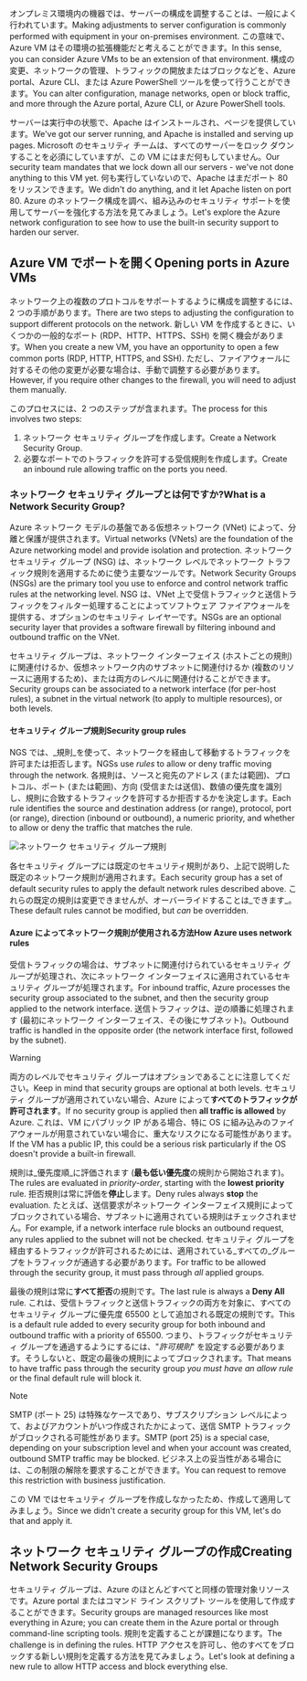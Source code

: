 <span data-ttu-id="71942-101">オンプレミス環境内の機器では、サーバーの構成を調整することは、一般によく行われています。</span><span class="sxs-lookup"><span data-stu-id="71942-101">Making adjustments to server configuration is commonly performed with equipment in your on-premises environment.</span></span> <span data-ttu-id="71942-102">この意味で、Azure VM はその環境の拡張機能だと考えることができます。</span><span class="sxs-lookup"><span data-stu-id="71942-102">In this sense, you can consider Azure VMs to be an extension of that environment.</span></span> <span data-ttu-id="71942-103">構成の変更、ネットワークの管理、トラフィックの開放またはブロックなどを、Azure portal、Azure CLI、または Azure PowerShell ツールを使って行うことができます。</span><span class="sxs-lookup"><span data-stu-id="71942-103">You can alter configuration, manage networks, open or block traffic, and more through the Azure portal, Azure CLI, or Azure PowerShell tools.</span></span>

<span data-ttu-id="71942-104">サーバーは実行中の状態で、Apache はインストールされ、ページを提供しています。</span><span class="sxs-lookup"><span data-stu-id="71942-104">We've got our server running, and Apache is installed and serving up pages.</span></span> <span data-ttu-id="71942-105">Microsoft のセキュリティ チームは、すべてのサーバーをロック ダウンすることを必須にしていますが、この VM にはまだ何もしていません。</span><span class="sxs-lookup"><span data-stu-id="71942-105">Our security team mandates that we lock down all our servers - we've not done anything to this VM yet.</span></span> <span data-ttu-id="71942-106">何も実行していないので、Apache はまだポート 80 をリッスンできます。</span><span class="sxs-lookup"><span data-stu-id="71942-106">We didn't do anything, and it let Apache listen on port 80.</span></span> <span data-ttu-id="71942-107">Azure のネットワーク構成を調べ、組み込みのセキュリティ サポートを使用してサーバーを強化する方法を見てみましょう。</span><span class="sxs-lookup"><span data-stu-id="71942-107">Let's explore the Azure network configuration to see how to use the built-in security support to harden our server.</span></span>

## <a name="opening-ports-in-azure-vms"></a><span data-ttu-id="71942-108">Azure VM でポートを開く</span><span class="sxs-lookup"><span data-stu-id="71942-108">Opening ports in Azure VMs</span></span>

<!-- TODO: Azure portal is inconsistent here in applying the NSG.
By default, new VMs are locked down. 

Apps can make outgoing requests, but the only inbound traffic allowed is from the virtual network (e.g., other resources on the same local network), and from Azure's Load Balancer (probe checks). -->

<span data-ttu-id="71942-109">ネットワーク上の複数のプロトコルをサポートするように構成を調整するには、2 つの手順があります。</span><span class="sxs-lookup"><span data-stu-id="71942-109">There are two steps to adjusting the configuration to support different protocols on the network.</span></span> <span data-ttu-id="71942-110">新しい VM を作成するときに、いくつかの一般的なポート (RDP、HTTP、HTTPS、SSH) を開く機会があります。</span><span class="sxs-lookup"><span data-stu-id="71942-110">When you create a new VM, you have an opportunity to open a few common ports (RDP, HTTP, HTTPS, and SSH).</span></span> <span data-ttu-id="71942-111">ただし、ファイアウォールに対するその他の変更が必要な場合は、手動で調整する必要があります。</span><span class="sxs-lookup"><span data-stu-id="71942-111">However, if you require other changes to the firewall, you will need to adjust them manually.</span></span>

<span data-ttu-id="71942-112">このプロセスには、2 つのステップが含まれます。</span><span class="sxs-lookup"><span data-stu-id="71942-112">The process for this involves two steps:</span></span>

1. <span data-ttu-id="71942-113">ネットワーク セキュリティ グループを作成します。</span><span class="sxs-lookup"><span data-stu-id="71942-113">Create a Network Security Group.</span></span>
2. <span data-ttu-id="71942-114">必要なポートでのトラフィックを許可する受信規則を作成します。</span><span class="sxs-lookup"><span data-stu-id="71942-114">Create an inbound rule allowing traffic on the ports you need.</span></span>

### <a name="what-is-a-network-security-group"></a><span data-ttu-id="71942-115">ネットワーク セキュリティ グループとは何ですか?</span><span class="sxs-lookup"><span data-stu-id="71942-115">What is a Network Security Group?</span></span>

<span data-ttu-id="71942-116">Azure ネットワーク モデルの基盤である仮想ネットワーク (VNet) によって、分離と保護が提供されます。</span><span class="sxs-lookup"><span data-stu-id="71942-116">Virtual networks (VNets) are the foundation of the Azure networking model and provide isolation and protection.</span></span> <span data-ttu-id="71942-117">ネットワーク セキュリティ グループ (NSG) は、ネットワーク レベルでネットワーク トラフィック規則を適用するために使う主要なツールです。</span><span class="sxs-lookup"><span data-stu-id="71942-117">Network Security Groups (NSGs) are the primary tool you use to enforce and control network traffic rules at the networking level.</span></span> <span data-ttu-id="71942-118">NSG は、VNet 上で受信トラフィックと送信トラフィックをフィルター処理することによってソフトウェア ファイアウォールを提供する、オプションのセキュリティ レイヤーです。</span><span class="sxs-lookup"><span data-stu-id="71942-118">NSGs are an optional security layer that provides a software firewall by filtering inbound and outbound traffic on the VNet.</span></span> 

<span data-ttu-id="71942-119">セキュリティ グループは、ネットワーク インターフェイス (ホストごとの規則) に関連付けるか、仮想ネットワーク内のサブネットに関連付けるか (複数のリソースに適用するため)、または両方のレベルに関連付けることができます。</span><span class="sxs-lookup"><span data-stu-id="71942-119">Security groups can be associated to a network interface (for per-host rules), a subnet in the virtual network (to apply to multiple resources), or both levels.</span></span> 

#### <a name="security-group-rules"></a><span data-ttu-id="71942-120">セキュリティ グループ規則</span><span class="sxs-lookup"><span data-stu-id="71942-120">Security group rules</span></span>

<span data-ttu-id="71942-121">NGS では、_規則_を使って、ネットワークを経由して移動するトラフィックを許可または拒否します。</span><span class="sxs-lookup"><span data-stu-id="71942-121">NGSs use _rules_ to allow or deny traffic moving through the network.</span></span> <span data-ttu-id="71942-122">各規則は、ソースと宛先のアドレス (または範囲)、プロトコル、ポート (または範囲)、方向 (受信または送信)、数値の優先度を識別し、規則に合致するトラフィックを許可するか拒否するかを決定します。</span><span class="sxs-lookup"><span data-stu-id="71942-122">Each rule identifies the source and destination address (or range), protocol, port (or range), direction (inbound or outbound), a numeric priority, and whether to allow or deny the traffic that matches the rule.</span></span>

![ネットワーク セキュリティ グループ規則](../media/7-nsg-rules.png)

<span data-ttu-id="71942-124">各セキュリティ グループには既定のセキュリティ規則があり、上記で説明した既定のネットワーク規則が適用されます。</span><span class="sxs-lookup"><span data-stu-id="71942-124">Each security group has a set of default security rules to apply the default network rules described above.</span></span> <span data-ttu-id="71942-125">これらの既定の規則は変更できませんが、オーバーライドすることは_できます_。</span><span class="sxs-lookup"><span data-stu-id="71942-125">These default rules cannot be modified, but _can_ be overridden.</span></span>

#### <a name="how-azure-uses-network-rules"></a><span data-ttu-id="71942-126">Azure によってネットワーク規則が使用される方法</span><span class="sxs-lookup"><span data-stu-id="71942-126">How Azure uses network rules</span></span>

<span data-ttu-id="71942-127">受信トラフィックの場合は、サブネットに関連付けられているセキュリティ グループが処理され、次にネットワーク インターフェイスに適用されているセキュリティ グループが処理されます。</span><span class="sxs-lookup"><span data-stu-id="71942-127">For inbound traffic, Azure processes the security group associated to the subnet, and then the security group applied to the network interface.</span></span> <span data-ttu-id="71942-128">送信トラフィックは、逆の順番に処理されます (最初にネットワーク インターフェイス、その後にサブネット)。</span><span class="sxs-lookup"><span data-stu-id="71942-128">Outbound traffic is handled in the opposite order (the network interface first, followed by the subnet).</span></span>

> [!WARNING]
> <span data-ttu-id="71942-129">両方のレベルでセキュリティ グループはオプションであることに注意してください。</span><span class="sxs-lookup"><span data-stu-id="71942-129">Keep in mind that security groups are optional at both levels.</span></span> <span data-ttu-id="71942-130">セキュリティ グループが適用されていない場合、Azure によって**すべてのトラフィックが許可されます**。</span><span class="sxs-lookup"><span data-stu-id="71942-130">If no security group is applied then **all traffic is allowed** by Azure.</span></span> <span data-ttu-id="71942-131">これは、VM にパブリック IP がある場合、特に OS に組み込みのファイアウォールが用意されていない場合に、重大なリスクになる可能性があります。</span><span class="sxs-lookup"><span data-stu-id="71942-131">If the VM has a public IP, this could be a serious risk particularly if the OS doesn't provide a built-in firewall.</span></span>

<span data-ttu-id="71942-132">規則は_優先度順_に評価されます (**最も低い優先度**の規則から開始されます)。</span><span class="sxs-lookup"><span data-stu-id="71942-132">The rules are evaluated in _priority-order_, starting with the **lowest priority** rule.</span></span> <span data-ttu-id="71942-133">拒否規則は常に評価を**停止**します。</span><span class="sxs-lookup"><span data-stu-id="71942-133">Deny rules always **stop** the evaluation.</span></span> <span data-ttu-id="71942-134">たとえば、送信要求がネットワーク インターフェイス規則によってブロックされている場合、サブネットに適用されている規則はチェックされません。</span><span class="sxs-lookup"><span data-stu-id="71942-134">For example, if a network interface rule blocks an outbound request, any rules applied to the subnet will not be checked.</span></span> <span data-ttu-id="71942-135">セキュリティ グループを経由するトラフィックが許可されるためには、適用されている_すべての_グループをトラフィックが通過する必要があります。</span><span class="sxs-lookup"><span data-stu-id="71942-135">For traffic to be allowed through the security group, it must pass through _all_ applied groups.</span></span>

<span data-ttu-id="71942-136">最後の規則は常に**すべて拒否**の規則です。</span><span class="sxs-lookup"><span data-stu-id="71942-136">The last rule is always a **Deny All** rule.</span></span> <span data-ttu-id="71942-137">これは、受信トラフィックと送信トラフィックの両方を対象に、すべてのセキュリティ グループに優先度 65500 として追加される既定の規則です。</span><span class="sxs-lookup"><span data-stu-id="71942-137">This is a default rule added to every security group for both inbound and outbound traffic with a priority of 65500.</span></span> <span data-ttu-id="71942-138">つまり、トラフィックがセキュリティ グループを通過するようにするには、"_許可規則_" を設定する必要があります。そうしないと、既定の最後の規則によってブロックされます。</span><span class="sxs-lookup"><span data-stu-id="71942-138">That means to have traffic pass through the security group _you must have an allow rule_ or the final default rule will block it.</span></span>

> [!NOTE]
> <span data-ttu-id="71942-139">SMTP (ポート 25) は特殊なケースであり、サブスクリプション レベルによって、およびアカウントがいつ作成されたかによって、送信 SMTP トラフィックがブロックされる可能性があります。</span><span class="sxs-lookup"><span data-stu-id="71942-139">SMTP (port 25) is a special case, depending on your subscription level and when your account was created, outbound SMTP traffic may be blocked.</span></span> <span data-ttu-id="71942-140">ビジネス上の妥当性がある場合には、この制限の解除を要求することができます。</span><span class="sxs-lookup"><span data-stu-id="71942-140">You can request to remove this restriction with business justification.</span></span>

<span data-ttu-id="71942-141">この VM ではセキュリティ グループを作成しなかったため、作成して適用してみましょう。</span><span class="sxs-lookup"><span data-stu-id="71942-141">Since we didn't create a security group for this VM, let's do that and apply it.</span></span>

## <a name="creating-network-security-groups"></a><span data-ttu-id="71942-142">ネットワーク セキュリティ グループの作成</span><span class="sxs-lookup"><span data-stu-id="71942-142">Creating Network Security Groups</span></span>

<span data-ttu-id="71942-143">セキュリティ グループは、Azure のほとんどすべてと同様の管理対象リソースです。Azure portal またはコマンド ライン スクリプト ツールを使用して作成することができます。</span><span class="sxs-lookup"><span data-stu-id="71942-143">Security groups are managed resources like most everything in Azure; you can create them in the Azure portal or through command-line scripting tools.</span></span> <span data-ttu-id="71942-144">規則を定義することが課題になります。</span><span class="sxs-lookup"><span data-stu-id="71942-144">The challenge is in defining the rules.</span></span> <span data-ttu-id="71942-145">HTTP アクセスを許可し、他のすべてをブロックする新しい規則を定義する方法を見てみましょう。</span><span class="sxs-lookup"><span data-stu-id="71942-145">Let's look at defining a new rule to allow HTTP access and block everything else.</span></span>